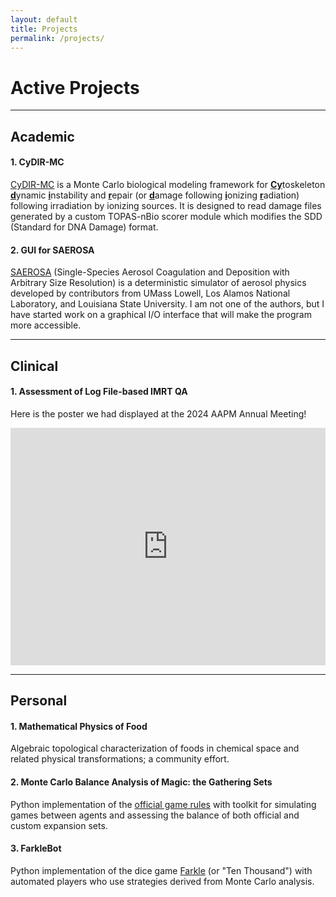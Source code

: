 ```yaml
---
layout: default
title: Projects
permalink: /projects/
---
```


# Active Projects

---

## Academic

#### 1. CyDIR-MC

[CyDIR-MC](https://github.com/gwenethgray/Cydir-MC) is a Monte Carlo biological modeling framework for <b><u>Cy</u></b>toskeleton <b><u>d</u></b>ynamic <b><u>i</u></b>nstability and <b><u>r</u></b>epair (or <b><u>d</u></b>amage following <b><u>i</u></b>onizing <b><u>r</u></b>adiation) following irradiation by ionizing sources. It is designed to read damage files generated by a custom TOPAS-nBio scorer module which modifies the SDD (Standard for DNA Damage) format.

#### 2. GUI for SAEROSA

[SAEROSA](https://rsicc.ornl.gov/codes/psr/psr5/psr-573.html) (Single-Species Aerosol Coagulation and Deposition with Arbitrary Size Resolution) is a deterministic simulator of aerosol physics developed by contributors from UMass Lowell, Los Alamos National Laboratory, and Louisiana State University. I am not one of the authors, but I have started work on a graphical I/O interface that will make the program more accessible.

---

## Clinical

#### 1. Assessment of Log File-based IMRT QA

Here is the poster we had displayed at the 2024 AAPM Annual Meeting!

<p><iframe src="https://drive.google.com/file/d/1EyrAqaIpL2HrERWqJGPp5oUEsccr6Wht/preview" width="100%" height="380px" style="border:0;"></iframe></p>

---

## Personal

#### 1. Mathematical Physics of Food

Algebraic topological characterization of foods in chemical space and related physical transformations; a community effort.

#### 2. Monte Carlo Balance Analysis of Magic: the Gathering Sets

Python implementation of the [official game rules](https://media.wizards.com/2024/downloads/MagicCompRules%2004102024.txt) with toolkit for simulating games between agents and assessing the balance of both official and custom expansion sets.

#### 3. FarkleBot

Python implementation of the dice game [Farkle](https://github.com/gwenethgray/Farkle) (or "Ten Thousand") with automated players who use strategies derived from Monte Carlo analysis.
